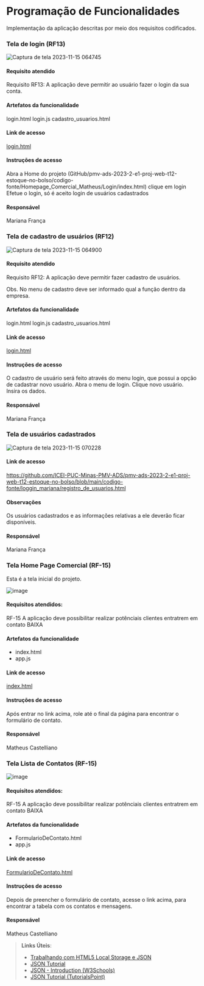 # Programação de Funcionalidades

Implementação da aplicação descritas por meio dos requisitos codificados. 

### Tela de login (RF13)

![Captura de tela 2023-11-15 064745](https://github.com/ICEI-PUC-Minas-PMV-ADS/pmv-ads-2023-2-e1-proj-web-t12-estoque-no-bolso/assets/145354919/e74cf2bf-972f-4ad4-b218-42619b3efc48)



#### Requisito atendido
Requisito RF13: A aplicação deve permitir ao usuário fazer o login da sua conta.


#### Artefatos da funcionalidade

login.html
login.js
cadastro_usuarios.html

#### Link de acesso

[login.html](https://github.com/ICEI-PUC-Minas-PMV-ADS/pmv-ads-2023-2-e1-proj-web-t12-estoque-no-bolso/blob/main/codigo-fonte/loggin_mariana/login.html)

#### Instruções de acesso

Abra a Home do projeto (GitHub/pmv-ads-2023-2-e1-proj-web-t12-estoque-no-bolso/codigo-fonte/Homepage_Comercial_Matheus/Login/index.html) clique em login
Efetue o login, só é aceito login de usuários cadastrados


#### Responsável

Mariana França


### Tela de cadastro de usuários (RF12)

![Captura de tela 2023-11-15 064900](https://github.com/ICEI-PUC-Minas-PMV-ADS/pmv-ads-2023-2-e1-proj-web-t12-estoque-no-bolso/assets/145354919/07e47cda-ca2b-4a79-9cbc-b8fa59ff3445)


#### Requisito atendido
Requisito RF12: A aplicação deve permitir fazer cadastro de usuários.

Obs. No menu de cadastro deve ser informado qual a função dentro da empresa.

#### Artefatos da funcionalidade

login.html
login.js
cadastro_usuarios.html

#### Link de acesso

[login.html](https://github.com/ICEI-PUC-Minas-PMV-ADS/pmv-ads-2023-2-e1-proj-web-t12-estoque-no-bolso/blob/main/codigo-fonte/loggin_mariana/login.html)

#### Instruções de acesso

O cadastro de usuário será feito através do menu login, que possui a opção de cadastrar novo usuário.
Abra o menu de login. 
Clique novo usuário. 
Insira os dados. 


#### Responsável

Mariana França






### Tela de usuários cadastrados

![Captura de tela 2023-11-15 070228](https://github.com/ICEI-PUC-Minas-PMV-ADS/pmv-ads-2023-2-e1-proj-web-t12-estoque-no-bolso/assets/145354919/2aab2e7a-cd8c-4f88-a45c-73f880957129)



#### Link de acesso

https://github.com/ICEI-PUC-Minas-PMV-ADS/pmv-ads-2023-2-e1-proj-web-t12-estoque-no-bolso/blob/main/codigo-fonte/loggin_mariana/registro_de_usuarios.html

#### Observações

Os usuários cadastrados e as informações relativas a ele deverão ficar disponíveis.


#### Responsável

Mariana França

### Tela Home Page Comercial (RF-15)

Esta é a tela inicial do projeto.

![image](https://github.com/ICEI-PUC-Minas-PMV-ADS/pmv-ads-2023-2-e1-proj-web-t12-estoque-no-bolso/assets/58199879/56f50b96-e6b3-4130-a3b9-2126f8e0e34b)

#### Requisitos atendidos: 

RF-15	A aplicação deve possibilitar realizar potênciais clientes entratrem em contato	BAIXA

#### Artefatos da funcionalidade

- index.html
- app.js

#### Link de acesso

[index.html](https://github.com/ICEI-PUC-Minas-PMV-ADS/pmv-ads-2023-2-e1-proj-web-t12-estoque-no-bolso/blob/main/codigo-fonte/index.html)

#### Instruções de acesso

Após entrar no link acima, role até o final da página para encontrar o formulário de contato.

#### Responsável

Matheus Castelliano



### Tela Lista de Contatos (RF-15)

![image](https://github.com/ICEI-PUC-Minas-PMV-ADS/pmv-ads-2023-2-e1-proj-web-t12-estoque-no-bolso/assets/58199879/4e39679d-2c9f-4ab6-baf6-fe29fc69916a)

#### Requisitos atendidos: 

RF-15	A aplicação deve possibilitar realizar potênciais clientes entratrem em contato	BAIXA

#### Artefatos da funcionalidade

- FormularioDeContato.html
- app.js

#### Link de acesso

[FormularioDeContato.html]([https://github.com/ICEI-PUC-Minas-PMV-ADS/pmv-ads-2023-2-e1-proj-web-t12-estoque-no-bolso/blob/main/codigo-fonte/index.html](https://github.com/ICEI-PUC-Minas-PMV-ADS/pmv-ads-2023-2-e1-proj-web-t12-estoque-no-bolso/blob/main/codigo-fonte/Homepage_Comercial_Matheus/pages/FormularioDeContato.html))

#### Instruções de acesso

Depois de preencher o formulário de contato, acesse o link acima, para encontrar a tabela com os contatos e mensagens.


#### Responsável

Matheus Castelliano


> **Links Úteis**:
> - [Trabalhando com HTML5 Local Storage e JSON](https://www.devmedia.com.br/trabalhando-com-html5-local-storage-e-json/29045)
> - [JSON Tutorial](https://www.w3resource.com/JSON)
> - [JSON - Introduction (W3Schools)](https://www.w3schools.com/js/js_json_intro.asp)
> - [JSON Tutorial (TutorialsPoint)](https://www.tutorialspoint.com/json/index.htm)


